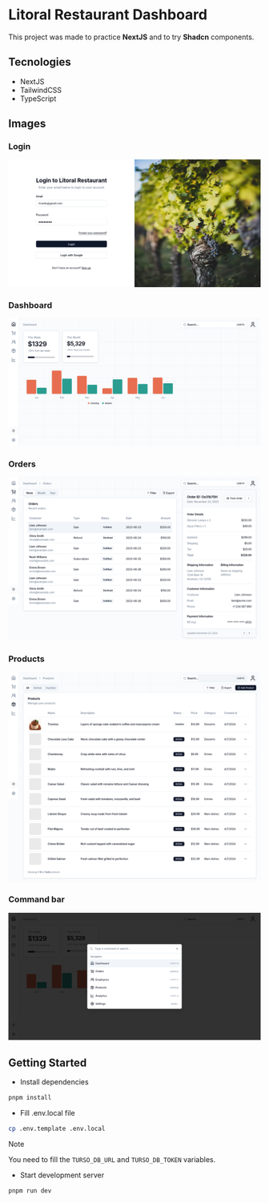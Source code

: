 # Litoral Restaurant Dashboard

This project was made to practice **NextJS** and to try **Shadcn** components.

## Tecnologies

- NextJS
- TailwindCSS
- TypeScript

## Images

### Login

![Login Page](images/Login.png)

### Dashboard

![Dashboard](images/Dashboard.png)

### Orders

![Orders](images/Orders.png)

### Products

![Products](images/Products.png)

### Command bar

![Command Bar](images/Command-bar.png)

## Getting Started

- Install dependencies

```sh
pnpm install
```

- Fill .env.local file

```sh
cp .env.template .env.local
```

> [!NOTE]
> You need to fill the `TURSO_DB_URL` and `TURSO_DB_TOKEN` variables.

- Start development server

```sh
pnpm run dev
```
